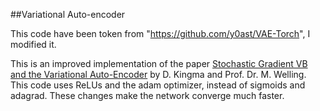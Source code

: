 ##Variational Auto-encoder

This code have been token from "https://github.com/y0ast/VAE-Torch", I modified it.

This is an improved implementation of the paper [Stochastic Gradient VB and the Variational Auto-Encoder](http://arxiv.org/abs/1312.6114) by D. Kingma and Prof. Dr. M. Welling. This code uses ReLUs and the adam optimizer, instead of sigmoids and adagrad. These changes make the network converge much faster.

